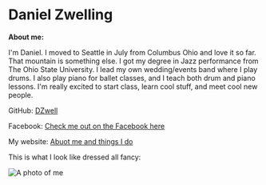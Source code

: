 # Daniel Zwelling

**About me:**	

I'm Daniel. I moved to Seattle in July from Columbus Ohio and love it so far. That mountain is something else. I got my degree in Jazz performance from The Ohio State University. I lead my own wedding/events band where I play drums. I also play piano for ballet classes, and I teach both drum and piano lessons. I'm really excited to start class, learn cool stuff, and meet cool new people.

GitHub: [DZwell](https://github.com/DZwell)

Facebook: [Check me out on the Facebook here](https://www.facebook.com/daniel.zwelling.5)

My website: [Abuot me and things I do](http://dzwellingmusic.com/)

This is what I look like dressed all fancy:

![A photo of me](https://www.facebook.com/BaumanPhotographers/photos/t.50610392/10152402647806166/?type=3&theater)

